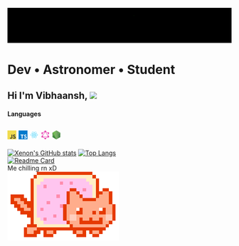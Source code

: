 
<img src="https://raw.githubusercontent.com/titman/Pictures-of-the-warehouse/master/iScreenSaver/Header.gif"> <br>
# Dev • Astronomer • Student
## Hi I'm Vibhaansh, <img src="https://raw.githubusercontent.com/MartinHeinz/MartinHeinz/master/wave.gif" width="30px"> <br>

#### Languages
<code><img height="20" src="https://raw.githubusercontent.com/github/explore/80688e429a7d4ef2fca1e82350fe8e3517d3494d/topics/javascript/javascript.png"></code>
<code><img height="20" src="https://raw.githubusercontent.com/github/explore/80688e429a7d4ef2fca1e82350fe8e3517d3494d/topics/typescript/typescript.png"></code>
<code><img height="20" src="https://raw.githubusercontent.com/github/explore/80688e429a7d4ef2fca1e82350fe8e3517d3494d/topics/react/react.png"></code>
<code><img height="20" src="https://raw.githubusercontent.com/github/explore/5c058a388828bb5fde0bcafd4bc867b5bb3f26f3/topics/graphql/graphql.png"></code>
<code><img height="20" src="https://raw.githubusercontent.com/github/explore/80688e429a7d4ef2fca1e82350fe8e3517d3494d/topics/nodejs/nodejs.png"></code>
---

[![Xenon's GitHub stats](https://github-readme-stats.vercel.app/api?username=Lord-Xenon&show_icons=true&theme=midnight-purple)](https://github.com/anuraghazra/github-readme-stats)
[![Top Langs](https://github-readme-stats.vercel.app/api/top-langs/?username=Lord-Xenon&theme=midnight-purple)](https://github.com/anuraghazra/github-readme-stats)<br>
[![Readme Card](https://github-readme-stats.vercel.app/api/pin/?username=Lord-Xenon&repo=XenonVirtualKeyboard&show_owner=true&theme=midnight-purple)](https://github.com/Lord-Xenon/XenonVirtualKeyboard)<br>
Me chilling rn xD <br>
<img src="/technyancolor.gif">
